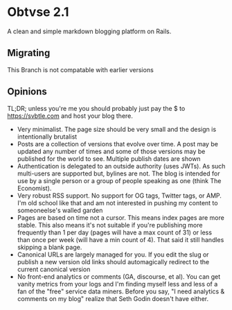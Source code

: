 # Obtvse 2.1


A clean and simple markdown blogging platform on Rails.


## Migrating

This Branch is not compatable with earlier versions


## Opinions

TL;DR; unless you're me you should probably just pay the $ to https://svbtle.com and host your blog there.

- Very minimalist.  The page size should be very small and the design is intentionally brutalist
- Posts are a collection of versions that evolve over time.  A post may be updated any number of times and some of those versions may be published for the world to see. Multiple publish dates are shown
- Authentication is delegated to an outside authority (uses JWTs).  As such multi-users are supported but, bylines are not.  The blog is intended for use by a single person or a group of people speaking as one (think The Economist).
- Very robust RSS support.  No support for OG tags, Twitter tags, or AMP.  I'm old school like that and am not interested in pushing my content to someoneelse's walled garden
- Pages are based on time not a cursor.  This means index pages are more stable. This also means it's not suitable if you're publishing more frequently than 1 per day (pages will have a max count of 31) or less than once per week (will have a min count of 4).  That said it still handles skipping a blank page.
- Canonical URLs are largely managed for you.  If you edit the slug or publish a new version old links should automagically redirect to the current canonical version
- No front-end analytics or comments (GA, discourse,  et al).  You can get vanity metrics from your logs and I'm finding myself less and less of a fan of the "free" service data miners. Before you say, "I need analytics & comments on my blog" realize that Seth Godin doesn't have either.

